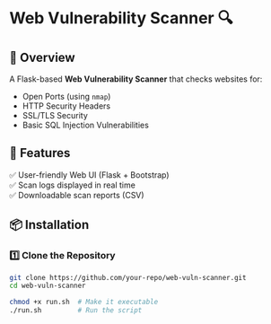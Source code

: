 # Web Vulnerability Scanner 🔍

## 📌 Overview
A Flask-based **Web Vulnerability Scanner** that checks websites for:
- Open Ports (using `nmap`)
- HTTP Security Headers
- SSL/TLS Security
- Basic SQL Injection Vulnerabilities

## 🚀 Features
✅ User-friendly Web UI (Flask + Bootstrap)  
✅ Scan logs displayed in real time  
✅ Downloadable scan reports (CSV)  


## 📦 Installation
### 1️⃣ Clone the Repository
```bash
git clone https://github.com/your-repo/web-vuln-scanner.git
cd web-vuln-scanner

chmod +x run.sh  # Make it executable
./run.sh         # Run the script
